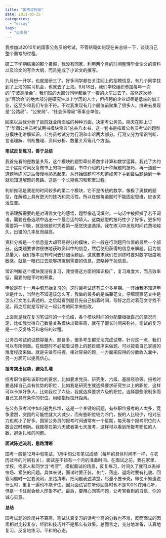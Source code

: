 ```yaml
---
title: "国考过程谈"
date: 2011-05-25
categories: 
  - "essay"
tags: 
  - "公务员"
---
```


我参加过2010年的国家公务员的考试，不管结局如何现在来总结一下，谈谈自己整个国考的过程。

研二下学期结束的那个暑假，我没有回家，利用两个月的时间整理毕业论文的资料以及论文的写作大纲，而且完成了小论文的撰写。

九月份一开学，也就是研三了。好多同学都在关注网上的招聘信息，有几个同学找到了上海的实习机会，也就去了上海。9月18日，我们学校组织参加每年一次的“[宁波高洽会](http://www.jfsay.com/archives/153.html "宁波高洽会行")”，我们班的大部分同学都坐了一夜的火车过去了。虽然这次参加“高洽会”的绝大部分是研究生以上学历的人士，但招聘的企业却尽是低端的加工业，这至少和我们专业不符。不过我发现有几个展位前聚集了很多人，挤进去发现是“公路局”、“公安局”、“社会保障局”等事业单位。

回来以后我分析了目前就业所面临的种种方面，决定考公务员。隔天在网上订了“华图公务员考试用书模块宝典”总共八本书，这一套书是按着公务员考试的题型分模块化讲解知识。公务员考试分为行测和申论两大部分。行测又分为常识判断、言语理解、判断推理、资料分析、数量关系等几个方面。

**笔试反复练习，善于总结**

我首先看的是数量关系，这个模块的题型牵扯着数字计算和数学运算。我花了大约三个星期时间反复做书上的每一道题，书中介绍的几十种解题的技巧，再一道题一道题地练习之后慢慢地熟悉起来，从开始做题时不知道如何下手到最后题读到一半就能知道解题的思路。这是一个长期练习和积累过程。

判断推理是我花的时间较多的第二个模块，它不是传统的数学，像极了奥数的题型，在解题上具有更大的技巧和灵活性。所以在做每道题时不能固定思维，应该灵活应变。

言语理解需要的是对语言文化的感悟，题型像选词填空。一句话中被抠掉了若干词语，需要在备选项中选出一个最合适的填入。这类题型的技巧性少了好多，更多的需要第一印象，就是做题时凭着第一感觉快速选择。我在练习中发现时间花费地越久，出错的几率反而越高。

资料分析是一个信息量大却容易得分的模块，它一般在行测题目位置的最后一个部分。这类题要求你很快地获取资料中的信息，然后使用获得的信息来解题。因为信息量大，我们根本没有时间去仔细读题目。这就要求我们在训练时要对数字极度地敏感。就是一眼扫过去能够捕捉到需要的信息，忽略掉干扰信息。

常识判断这个模块我没有复习，我觉得这方面的知识极广，复习难度大，而且效率低，需要的是平时的积累。

申论是在十一月中旬开始复习的，这时离考试还有三个多星期。一开始我不知道申论是什么，当然也不知道该怎么写，我做的最多的是临摹范文，仔细观察范文中是怎么行文怎么表述的。之后就看到题目先自己掐着时间，写好之后对着范文寻找不足。再之后就是写好让一起公考的同学来批改。

上面就是我在复习笔试时的一个总结，各个模块时间的分配要根据自己的情况而定，比如我觉得自己数量关系模块出错率高，就花了很长时间来弥补。笔试的复习是一个反复练习和总结的过程。

公务员考试的试题容量大、题目多，很多考生都无法完成试卷，针对这一点，我们可以有所侧重。在做题时不必按着试卷上的题目顺序来做题，可以按着自己掌握的难度程度来做。就是先做有把握，相对容易的题，一方面把应得的分数收入囊中，另一方面可以提高信心。

**报考突出优势，避免扎堆**

招考职位都有该职位的要求，比如要求党员、研究生、六级、基层经验等。报考时要选择自己具有优势的职位，比如我是研究生就选择要求研究生以上的职位，这样可以卡掉好多人。比如我过了六级，我就选择要求六级的职位。选择那些限制多而自己又具有条件的职位，用硬指标拉开距离。

在公务员考试中如何避免扎堆，这是一个关键的问题，有些职位报考的人太多，竞争激烈，突围的可能性就大大减少，而有些职位较为冷门，报的人比较少，相对压力也就小了好多。国家公务员的报考时间通常有一个星期，每天每个报考职位的人数会定时刷新。我推荐在第六天或者第七天报考，这样可以看到所报考职位的人数，避免扎堆的问题。

**面试陈述流利，思路清晰**

国考一般是12月中旬笔试，1月中旬公布笔试成绩（每年的具体时间不一样，与农历过年的时间有关），面试差不错有一个月的准备时间。在面试之前，我在家里、学校，找家人和同学当“考官”，模拟面试的场景，反复练习，时间久了就可以丢掉怯场、紧张的问题。具体来说，面试时要正装，关门、落座、退场时要有礼貌。回答问题时一定要流利，思路清晰，把问题表述清楚，尽量不要卡壳。即使不知道说什么时，重复一遍也不能卡住，因为面试官在听你回答时也不是100%在用心听，但是一卡住就会给人印象不好。最后，要用心回答问题，让考官看到的自信，你的诚心实意。

**总结**

国考试题的难度并不算高，笔试认真复习的话考个高的分数也不难，反而面试的因素相对比较复杂，经验和技巧并不是那么有效果。总而言之，充分地准备，认真地复习，反复地练习，平和的心态。
